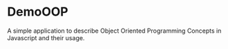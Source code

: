 # DemoOOP
A simple application  to describe Object Oriented Programming Concepts in Javascript and their usage.
